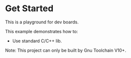# Get Started

This is a playground for dev boards.

This example demonstrates how to:

* Use standard C/C++ lib.

Note: This project can only be built by Gnu Toolchain V10+.

